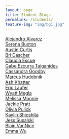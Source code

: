 ```yaml
---
layout: page
title: Student Blogs
permalink: /students/
feature-img: "img/bg1.jpg"
---
```


[Alejandro Alvarez]()<br>
[Serena Buxton]()<br>
[Austin Curtis]()<br>
[Bri Dascher]()<br>
[Claudia Escue]()<br>
[Gabe Ezcurra Taiganides]()<br>
[Cassandra Goodby]()<br>
[Marcus Hudobnik]()<br>
[Ash Khatter]()<br>
[Eric Laufer]()<br>
[Wyatt Megla]()<br>
[Melissa Moonie]()<br>
[Jackie Pratt]()<br>
[Olivia Pulick]()<br>
[Kaylin Shioshita]()<br>
[Jess Susalski]()<br>
[Blain VanNice]()<br>
[Emma Wu]()<br>